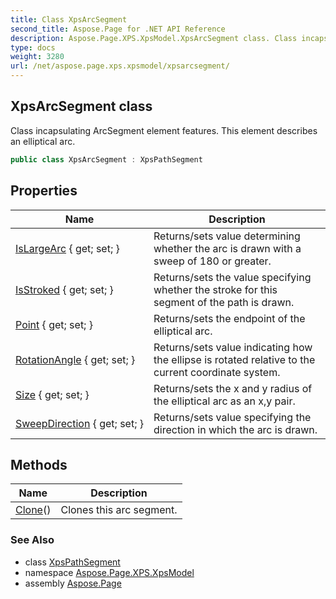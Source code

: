 ```yaml
---
title: Class XpsArcSegment
second_title: Aspose.Page for .NET API Reference
description: Aspose.Page.XPS.XpsModel.XpsArcSegment class. Class incapsulating ArcSegment element features. This element describes an elliptical arc
type: docs
weight: 3280
url: /net/aspose.page.xps.xpsmodel/xpsarcsegment/
---
```

## XpsArcSegment class

Class incapsulating ArcSegment element features. This element describes an elliptical arc.

```csharp
public class XpsArcSegment : XpsPathSegment
```

## Properties

| Name | Description |
| --- | --- |
| [IsLargeArc](../../aspose.page.xps.xpsmodel/xpsarcsegment/islargearc/) { get; set; } | Returns/sets value determining whether the arc is drawn with a sweep of 180 or greater. |
| [IsStroked](../../aspose.page.xps.xpsmodel/xpspathsegment/isstroked/) { get; set; } | Returns/sets the value specifying whether the stroke for this segment of the path is drawn. |
| [Point](../../aspose.page.xps.xpsmodel/xpsarcsegment/point/) { get; set; } | Returns/sets the endpoint of the elliptical arc. |
| [RotationAngle](../../aspose.page.xps.xpsmodel/xpsarcsegment/rotationangle/) { get; set; } | Returns/sets value indicating how the ellipse is rotated relative to the current coordinate system. |
| [Size](../../aspose.page.xps.xpsmodel/xpsarcsegment/size/) { get; set; } | Returns/sets the x and y radius of the elliptical arc as an x,y pair. |
| [SweepDirection](../../aspose.page.xps.xpsmodel/xpsarcsegment/sweepdirection/) { get; set; } | Returns/sets value specifying the direction in which the arc is drawn. |

## Methods

| Name | Description |
| --- | --- |
| [Clone](../../aspose.page.xps.xpsmodel/xpsarcsegment/clone/)() | Clones this arc segment. |

### See Also

* class [XpsPathSegment](../xpspathsegment/)
* namespace [Aspose.Page.XPS.XpsModel](../../aspose.page.xps.xpsmodel/)
* assembly [Aspose.Page](../../)


